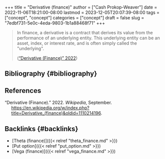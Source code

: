 +++
title = "Derivative (finance)"
author = ["Cash Prokop-Weaver"]
date = 2022-11-06T18:21:00-08:00
lastmod = 2023-12-05T20:07:39-08:00
tags = ["concept", "concept"]
categories = ["concept"]
draft = false
slug = "7edbf731-5e0c-4eda-9803-1b1a88468f71"
+++

> In finance, a derivative is a contract that derives its value from the performance of an underlying entity. This underlying entity can be an asset, index, or interest rate, and is often simply called the "underlying".
>
> (<a href="#citeproc_bib_item_1">“Derivative (Finance)” 2022</a>)


## Bibliography {#bibliography}

## References

<style>.csl-entry{text-indent: -1.5em; margin-left: 1.5em;}</style><div class="csl-bib-body">
  <div class="csl-entry"><a id="citeproc_bib_item_1"></a>“Derivative (Finance).” 2022. <i>Wikipedia</i>, September. <a href="https://en.wikipedia.org/w/index.php?title=Derivative_(finance)&oldid=1110214196">https://en.wikipedia.org/w/index.php?title=Derivative_(finance)&#38;oldid=1110214196</a>.</div>
</div>


## Backlinks {#backlinks}

-   [Theta (finance)]({{< relref "theta_finance.md" >}})
-   [Put option]({{< relref "put_option.md" >}})
-   [Vega (finance)]({{< relref "vega_finance.md" >}})

